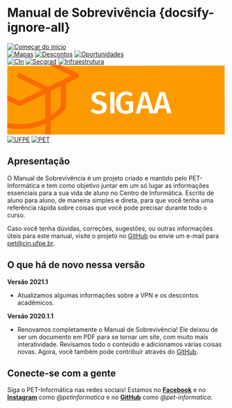 # Manual de Sobrevivência {docsify-ignore-all}

<div class="home-buttons">
<a href="#/manual/grade-curricular"><img src="assets/svg/button_start.svg" alt="Começar do início"></a>

<div class="home-three">
<a href="#/manual/mapas"><img src="assets/svg/button_maps.svg" alt="Mapas"></a>
<a href="#/manual/descontos-academicos"><img src="assets/svg/button_discounts.svg" alt="Descontos"></a>
<a href="#/manual/oportunidades"><img src="assets/svg/button_oportunities.svg" alt="Oportunidades"></a>
</div>

<div class="home-three">
<a href="https://cin.ufpe.br"><img src="assets/svg/button_cin.svg" alt="CIn"></a>
<a href="https://cin.ufpe.br/~secgrad"><img src="assets/svg/button_secgrad.svg" alt="Secgrad"></a>
<a href="https://suporte.cin.ufpe.br/"><img src="assets/svg/button_infraestrutura.svg" alt="Infraestrutura"></a>
</div>

<div class="home-three">
<a href="https://sigaa.ufpe.br/"><img src="assets/svg/button_sigaa.svg" alt="Sigaa"></a>
<a href="https://www.ufpe.br/"><img src="assets/svg/button_ufpe.svg" alt="UFPE"></a>
<a href="https://pet.cin.ufpe.br/"><img src="assets/svg/button_pet.svg" alt="PET"></a>
</div>

</div>

## Apresentação

O Manual de Sobrevivência é um projeto criado e mantido pelo PET-Informática e tem como objetivo juntar em um só lugar as informações essenciais para a sua vida de aluno no Centro de Informática. Escrito de aluno para aluno, de maneira simples e direta, para que você tenha uma referência rápida sobre coisas que você pode precisar durante todo o curso.

Caso você tenha dúvidas, correções, sugestões, ou outras informações úteis para este manual, visite o projeto no [GitHub](https://github.com/pet-informatica/manual-de-sobrevivencia-cin) ou envie um e-mail para pet@cin.ufpe.br.

## O que há de novo nessa versão

**Versão 2021.1**

- Atualizamos algumas informações sobre a VPN e os descontos acadêmicos.

**Versão 2020.1.1**

- Renovamos completamente o Manual de Sobrevivência! Ele deixou de ser um documento em PDF para se tornar um site, com muito mais interatividade. Revisamos todo o conteúdo e adicionamos várias coisas novas. Agora, você também pode contribuir através do [GitHub](https://github.com/pet-informatica/manual-de-sobrevivencia-cin).

## Conecte-se com a gente

Siga o PET-Informática nas redes sociais! Estamos no **[<span class="iconify icon-margin" data-icon="mdi-facebook"></span>Facebook](https://fb.me/petinformatica)** e no **[<span class="iconify icon-margin" data-icon="mdi-instagram"></span>Instagram](https://instagr.am/petinformatica)** como _@petinformatica_ e no **[<span class="iconify icon-margin" data-icon="mdi-github"></span>GitHub](https://github.com/pet-informatica)** como _@pet-informatica_.
